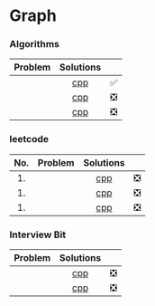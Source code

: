 # Graph

### Algorithms

| Problem | Solutions |       |
| :-----: | :-------: | :---: |
|         |  [cpp]()  |   ✅   |
|         |  [cpp]()  |   ❎   |
|         |  [cpp]()  |   ❎   |
### leetcode
|  No.  | Problem | Solutions |       |
| :---: | :-----: | :-------: | :---: |
|  1.   |  []()   |  [cpp]()  |   ❎   |
|  1.   |  []()   |  [cpp]()  |   ❎   |
|  1.   |  []()   |  [cpp]()  |   ❎   |
### Interview Bit
| Problem | Solutions |       |
| :-----: | :-------: | :---: |
|  []()   |  [cpp]()  |   ❎   |
|  []()   |  [cpp]()  |   ❎   |
